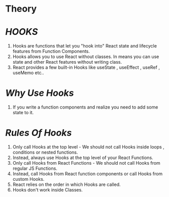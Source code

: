 # Theory
 
# _HOOKS_ 

1. Hooks are functions that let you "hook into" React state and lifecycle features from Function Components.
2. Hooks allows you to use React without classes. In means you can use state and other React features without writing class.
3. React provides a few built-in Hooks like useState , useEffect , useRef , useMemo etc..

# _Why Use Hooks_

1. If you write a function components and realize you need to add some state to it.

# _Rules Of Hooks_

1. Only call Hooks at the top level - We should not call Hooks inside loops , conditions or nested functions.
2. Instead, always use Hooks at the top level of your React Functions.
3. Only call Hooks from React Functions - We should not call Hooks from regular JS Functions.
4. Instead, call Hooks from React function components or call Hooks from custom Hooks.
5. React relies on the order in which Hooks are called.
6. Hooks don't work inside Classes.
